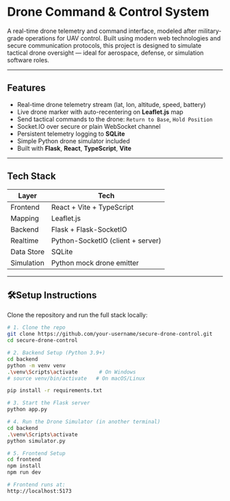 # Drone Command & Control System

A real-time drone telemetry and command interface, modeled after military-grade operations for UAV control. Built using modern web technologies and secure communication protocols, this project is designed to simulate tactical drone oversight — ideal for aerospace, defense, or simulation software roles.

---

## Features

- Real-time drone telemetry stream (lat, lon, altitude, speed, battery)
- Live drone marker with auto-recentering on **Leaflet.js** map
- Send tactical commands to the drone: `Return to Base`, `Hold Position`
- Socket.IO over secure or plain WebSocket channel
- Persistent telemetry logging to **SQLite**
- Simple Python drone simulator included
- Built with **Flask**, **React**, **TypeScript**, **Vite**

---

## Tech Stack

| Layer       | Tech                          |
|-------------|-------------------------------|
| Frontend    | React + Vite + TypeScript     |
| Mapping     | Leaflet.js                    |
| Backend     | Flask + Flask-SocketIO        |
| Realtime    | Python-SocketIO (client + server)
| Data Store  | SQLite                        |
| Simulation  | Python mock drone emitter     |

---

## 🛠Setup Instructions

Clone the repository and run the full stack locally:

```bash
# 1. Clone the repo
git clone https://github.com/your-username/secure-drone-control.git
cd secure-drone-control

# 2. Backend Setup (Python 3.9+)
cd backend
python -m venv venv
.\venv\Scripts\activate       # On Windows
# source venv/bin/activate   # On macOS/Linux

pip install -r requirements.txt

# 3. Start the Flask server
python app.py

# 4. Run the Drone Simulator (in another terminal)
cd backend
.\venv\Scripts\activate
python simulator.py

# 5. Frontend Setup
cd frontend
npm install
npm run dev

# Frontend runs at:
http://localhost:5173

